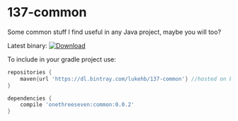 # 137-common
Some common stuff I find useful in any Java project, maybe you will too?

Latest binary:
[ ![Download](https://api.bintray.com/packages/lukehb/137-common/137-common/images/download.svg) ](https://bintray.com/lukehb/137-common/137-common/_latestVersion)

To include in your gradle project use:

```groovy
repositories {
    maven{url 'https://dl.bintray.com/lukehb/137-common'} //hosted on bintray
}

dependencies {
    compile 'onethreeseven:common:0.0.2'
}
```
